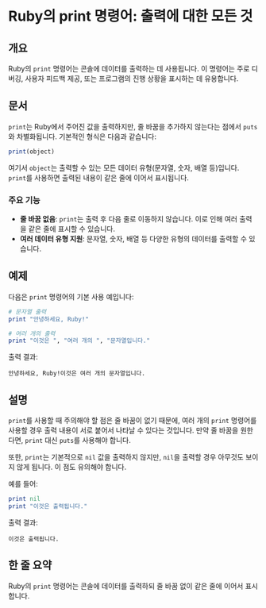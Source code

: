 <!--
Meta Description: # Ruby의 print 명령어: 출력에 대한 모든 것 ## 개요 Ruby의 `print` 명령어는 콘솔에 데이터를 출력하는 데 사용됩니다. 이 명령어는 주로 디버깅, 사용자 피드백 제공, 또는 프로그램의 진행 상황을 표시하는 데 유용합니다. ## 문서 `print`는...
Meta Keywords: print, ruby, 이것은, ruby의, 명령어는
-->

# Ruby의 print 명령어: 출력에 대한 모든 것

## 개요
Ruby의 `print` 명령어는 콘솔에 데이터를 출력하는 데 사용됩니다. 이 명령어는 주로 디버깅, 사용자 피드백 제공, 또는 프로그램의 진행 상황을 표시하는 데 유용합니다.

## 문서
`print`는 Ruby에서 주어진 값을 출력하지만, 줄 바꿈을 추가하지 않는다는 점에서 `puts`와 차별화됩니다. 기본적인 형식은 다음과 같습니다:

```ruby
print(object)
```

여기서 `object`는 출력할 수 있는 모든 데이터 유형(문자열, 숫자, 배열 등)입니다. `print`를 사용하면 출력된 내용이 같은 줄에 이어서 표시됩니다.

### 주요 기능
- **줄 바꿈 없음**: `print`는 출력 후 다음 줄로 이동하지 않습니다. 이로 인해 여러 출력을 같은 줄에 표시할 수 있습니다.
- **여러 데이터 유형 지원**: 문자열, 숫자, 배열 등 다양한 유형의 데이터를 출력할 수 있습니다.
  
## 예제
다음은 `print` 명령어의 기본 사용 예입니다:

```ruby
# 문자열 출력
print "안녕하세요, Ruby!"

# 여러 개의 출력
print "이것은 ", "여러 개의 ", "문자열입니다."
```

출력 결과:
```
안녕하세요, Ruby!이것은 여러 개의 문자열입니다.
```

## 설명
`print`를 사용할 때 주의해야 할 점은 줄 바꿈이 없기 때문에, 여러 개의 `print` 명령어를 사용할 경우 출력 내용이 서로 붙어서 나타날 수 있다는 것입니다. 만약 줄 바꿈을 원한다면, `print` 대신 `puts`를 사용해야 합니다.

또한, `print`는 기본적으로 `nil` 값을 출력하지 않지만, `nil`을 출력할 경우 아무것도 보이지 않게 됩니다. 이 점도 유의해야 합니다.

예를 들어:

```ruby
print nil
print "이것은 출력됩니다."
```

출력 결과:
```
이것은 출력됩니다.
```

## 한 줄 요약
Ruby의 `print` 명령어는 콘솔에 데이터를 출력하되 줄 바꿈 없이 같은 줄에 이어서 표시합니다.